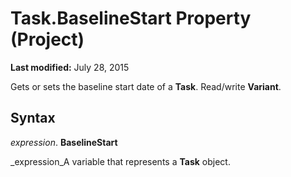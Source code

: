 
# Task.BaselineStart Property (Project)

 **Last modified:** July 28, 2015

Gets or sets the baseline start date of a  **Task**. Read/write  **Variant**.

## Syntax

 _expression_. **BaselineStart**

 _expression_A variable that represents a  **Task** object.

